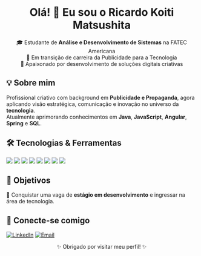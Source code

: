 <h1 align="center">Olá! 👋 Eu sou o Ricardo Koiti Matsushita</h1>

<p align="center">
  🎓 Estudante de <strong>Análise e Desenvolvimento de Sistemas</strong> na FATEC Americana <br>
  💼 Em transição de carreira da Publicidade para a Tecnologia <br>
  🚀 Apaixonado por desenvolvimento de soluções digitais criativas
</p>

## 💡 Sobre mim

Profissional criativo com background em **Publicidade e Propaganda**, agora aplicando visão estratégica, comunicação e inovação no universo da **tecnologia**.  
Atualmente aprimorando conhecimentos em **Java**, **JavaScript**, **Angular**, **Spring** e **SQL**.  

## 🛠️ Tecnologias & Ferramentas

<p>
  <img src="https://img.shields.io/badge/HTML5-E34F26?style=for-the-badge&logo=html5&logoColor=white"/>
  <img src="https://img.shields.io/badge/CSS3-1572B6?style=for-the-badge&logo=css3&logoColor=white"/>
  <img src="https://img.shields.io/badge/JavaScript-F7DF1E?style=for-the-badge&logo=javascript&logoColor=black"/>
  <img src="https://img.shields.io/badge/Angular-DD0031?style=for-the-badge&logo=angular&logoColor=white"/>
  <img src="https://img.shields.io/badge/Java-007396?style=for-the-badge&logo=java&logoColor=white"/>
  <img src="https://img.shields.io/badge/Spring-6DB33F?style=for-the-badge&logo=spring&logoColor=white"/>
  <img src="https://img.shields.io/badge/SQL-003B57?style=for-the-badge&logo=postgresql&logoColor=white"/>
  <img src="https://img.shields.io/badge/Git-F05032?style=for-the-badge&logo=git&logoColor=white"/>
</p>

## 🎯 Objetivos

📌 Conquistar uma vaga de **estágio em desenvolvimento** e ingressar na área de tecnologia.

## 🤝 Conecte-se comigo

[![LinkedIn](https://img.shields.io/badge/-LinkedIn-0A66C2?style=for-the-badge&logo=linkedin&logoColor=white)](https://www.linkedin.com/in/ricardo-koiti-matsushita-545006225/)
[![Email](https://img.shields.io/badge/-Email-D14836?style=for-the-badge&logo=gmail&logoColor=white)](mailto:matsushitakoiti@gmail.com)

<p align="center">✨ Obrigado por visitar meu perfil! ✨</p>
